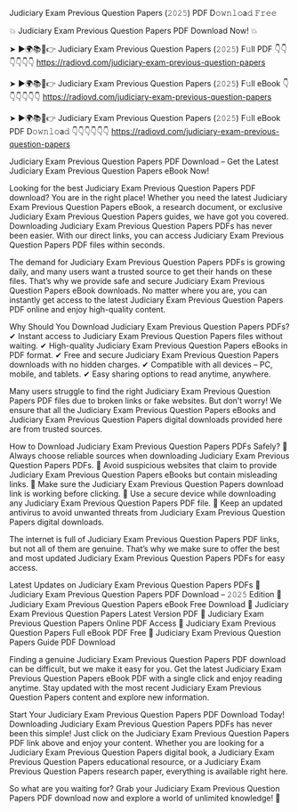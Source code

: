 Judiciary Exam Previous Question Papers (𝟸𝟶𝟸𝟻) PDF D𝚘𝚠𝚗𝚕𝚘a𝚍 𝙵𝚛𝚎𝚎

💥 Judiciary Exam Previous Question Papers PDF Download Now! 💥

➤ ►🌍📚📱👉 Judiciary Exam Previous Question Papers (𝟸𝟶𝟸𝟻) F𝚞ll PDF 👇👇👇👇👇👇
https://radiovd.com/judiciary-exam-previous-question-papers

➤ ►🌍📚📱👉 Judiciary Exam Previous Question Papers (𝟸𝟶𝟸𝟻) F𝚞ll eBook 👇👇👇👇👇👇
https://radiovd.com/judiciary-exam-previous-question-papers

➤ ►🌍📚📱👉 Judiciary Exam Previous Question Papers (𝟸𝟶𝟸𝟻) F𝚞ll eBook PDF D𝚘𝚠𝚗𝚕𝚘a𝚍 👇👇👇👇👇👇
https://radiovd.com/judiciary-exam-previous-question-papers

Judiciary Exam Previous Question Papers PDF Download – Get the Latest Judiciary Exam Previous Question Papers eBook Now!

Looking for the best Judiciary Exam Previous Question Papers PDF download? You are in the right place! Whether you need the latest Judiciary Exam Previous Question Papers eBook, a research document, or exclusive Judiciary Exam Previous Question Papers guides, we have got you covered. Downloading Judiciary Exam Previous Question Papers PDFs has never been easier. With our direct links, you can access Judiciary Exam Previous Question Papers PDF files within seconds.

The demand for Judiciary Exam Previous Question Papers PDFs is growing daily, and many users want a trusted source to get their hands on these files. That’s why we provide safe and secure Judiciary Exam Previous Question Papers eBook downloads. No matter where you are, you can instantly get access to the latest Judiciary Exam Previous Question Papers PDF online and enjoy high-quality content.

Why Should You Download Judiciary Exam Previous Question Papers PDFs?
✔ Instant access to Judiciary Exam Previous Question Papers files without waiting.
✔ High-quality Judiciary Exam Previous Question Papers eBooks in PDF format.
✔ Free and secure Judiciary Exam Previous Question Papers downloads with no hidden charges.
✔ Compatible with all devices – PC, mobile, and tablets.
✔ Easy sharing options to read anytime, anywhere.

Many users struggle to find the right Judiciary Exam Previous Question Papers PDF files due to broken links or fake websites. But don’t worry! We ensure that all the Judiciary Exam Previous Question Papers eBooks and Judiciary Exam Previous Question Papers digital downloads provided here are from trusted sources.

How to Download Judiciary Exam Previous Question Papers PDFs Safely?
📌 Always choose reliable sources when downloading Judiciary Exam Previous Question Papers PDFs.
📌 Avoid suspicious websites that claim to provide Judiciary Exam Previous Question Papers eBooks but contain misleading links.
📌 Make sure the Judiciary Exam Previous Question Papers download link is working before clicking.
📌 Use a secure device while downloading any Judiciary Exam Previous Question Papers PDF file.
📌 Keep an updated antivirus to avoid unwanted threats from Judiciary Exam Previous Question Papers digital downloads.

The internet is full of Judiciary Exam Previous Question Papers PDF links, but not all of them are genuine. That’s why we make sure to offer the best and most updated Judiciary Exam Previous Question Papers PDFs for easy access.

Latest Updates on Judiciary Exam Previous Question Papers PDFs
🔹 Judiciary Exam Previous Question Papers PDF Download – 𝟸𝟶𝟸𝟻 Edition
🔹 Judiciary Exam Previous Question Papers eBook Free Download
🔹 Judiciary Exam Previous Question Papers Latest Version PDF
🔹 Judiciary Exam Previous Question Papers Online PDF Access
🔹 Judiciary Exam Previous Question Papers Full eBook PDF Free
🔹 Judiciary Exam Previous Question Papers Guide PDF Download

Finding a genuine Judiciary Exam Previous Question Papers PDF download can be difficult, but we make it easy for you. Get the latest Judiciary Exam Previous Question Papers eBook PDF with a single click and enjoy reading anytime. Stay updated with the most recent Judiciary Exam Previous Question Papers content and explore new information.

Start Your Judiciary Exam Previous Question Papers PDF Download Today!
Downloading Judiciary Exam Previous Question Papers PDFs has never been this simple! Just click on the Judiciary Exam Previous Question Papers PDF link above and enjoy your content. Whether you are looking for a Judiciary Exam Previous Question Papers digital book, a Judiciary Exam Previous Question Papers educational resource, or a Judiciary Exam Previous Question Papers research paper, everything is available right here.

So what are you waiting for? Grab your Judiciary Exam Previous Question Papers PDF download now and explore a world of unlimited knowledge! 🚀